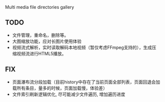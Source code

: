 Multi media file directories gallery

## TODO
* 文件管理，重命名，删除等。
* 大图缩放功能，应对长图片使用体验
* 视频流式解析，实时读取解码本地视频（暂仅考虑FFmpeg支持的），生成压缩视频流进行HTML5播放。

## FIX
* 页面瀑布流分段加载（目前history中存在了当前页面全部列表，页面回退会加载所有条目，量多的时候，页面加载慢，体验差）
* 文件索引刷新逻辑优化, 尽可能减少文件遍历, 增加遍历进度
